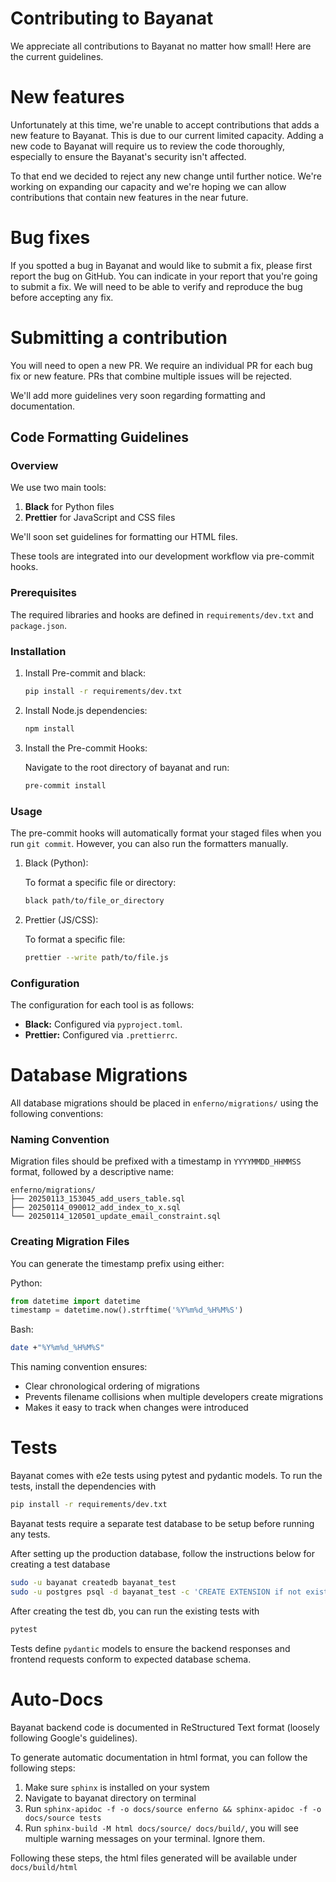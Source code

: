 Contributing to Bayanat
=======================

We appreciate all contributions to Bayanat no matter how small! Here are the current guidelines.

# New features

Unfortunately at this time, we're unable to accept contributions that adds a new feature to Bayanat. This is due to our current limited capacity. Adding a new code to Bayanat will require us to review the code thoroughly, especially to ensure the Bayanat's security isn't affected.

To that end we decided to reject any new change until further notice. We're working on expanding our capacity and we're hoping we can allow contributions that contain new features in the near future.

# Bug fixes

If you spotted a bug in Bayanat and would like to submit a fix, please first report the bug on GitHub. You can indicate in your report that you're going to submit a fix. We will need to be able to verify and reproduce the bug before accepting any fix.

# Submitting a contribution

You will need to open a new PR. We require an individual PR for each bug fix or new feature. PRs that combine multiple issues will be rejected. 

We'll add more guidelines very soon regarding formatting and documentation.

## Code Formatting Guidelines

### Overview

We use two main tools:

1. **Black** for Python files
2. **Prettier** for JavaScript and CSS files

We'll soon set guidelines for formatting our HTML files.

These tools are integrated into our development workflow via pre-commit hooks.

### Prerequisites

The required libraries and hooks are defined in `requirements/dev.txt` and `package.json`.


### Installation

1. Install Pre-commit and black:

   ```bash
   pip install -r requirements/dev.txt
   ```

2. Install Node.js dependencies:

   ```bash
   npm install
   ```

3. Install the Pre-commit Hooks:

   Navigate to the root directory of bayanat and run:
   ```bash
   pre-commit install
   ```

### Usage

The pre-commit hooks will automatically format your staged files when you run `git commit`. However, you can also run the formatters manually.

1. Black (Python):

   To format a specific file or directory:
   ```bash
   black path/to/file_or_directory
   ```

2. Prettier (JS/CSS):

   To format a specific file:
   ```bash
   prettier --write path/to/file.js
   ```

### Configuration

The configuration for each tool is as follows:

- **Black:** Configured via `pyproject.toml`.
- **Prettier:** Configured via `.prettierrc`.

# Database Migrations

All database migrations should be placed in `enferno/migrations/` using the following conventions:

### Naming Convention

Migration files should be prefixed with a timestamp in `YYYYMMDD_HHMMSS` format, followed by a descriptive name:

```
enferno/migrations/
├── 20250113_153045_add_users_table.sql
├── 20250114_090012_add_index_to_x.sql
└── 20250114_120501_update_email_constraint.sql
```

### Creating Migration Files

You can generate the timestamp prefix using either:

Python:
```python
from datetime import datetime
timestamp = datetime.now().strftime('%Y%m%d_%H%M%S')
```

Bash:
```bash
date +"%Y%m%d_%H%M%S"
```

This naming convention ensures:
- Clear chronological ordering of migrations
- Prevents filename collisions when multiple developers create migrations
- Makes it easy to track when changes were introduced

# Tests

Bayanat comes with e2e tests using pytest and pydantic models. To run the tests, install the dependencies with
```bash
pip install -r requirements/dev.txt
```

Bayanat tests require a separate test database to be setup before running any tests.

After setting up the production database, follow the instructions below for creating a test database

```bash
sudo -u bayanat createdb bayanat_test
sudo -u postgres psql -d bayanat_test -c 'CREATE EXTENSION if not exists pg_trgm; CREATE EXTENSION if not exists postgis;'
```

After creating the test db, you can run the existing tests with
```bash
pytest
```

Tests define `pydantic` models to ensure the backend responses and frontend requests conform to expected database schema.

# Auto-Docs

Bayanat backend code is documented in ReStructured Text format (loosely following Google's guidelines).

To generate automatic documentation in html format, you can follow the following steps:

1. Make sure `sphinx` is installed on your system
2. Navigate to bayanat directory on terminal
3. Run `sphinx-apidoc -f -o docs/source enferno && sphinx-apidoc -f -o docs/source tests`
4. Run `sphinx-build -M html docs/source/ docs/build/`, you will see multiple warning messages on your terminal. Ignore them.

Following these steps, the html files generated will be available under `docs/build/html`